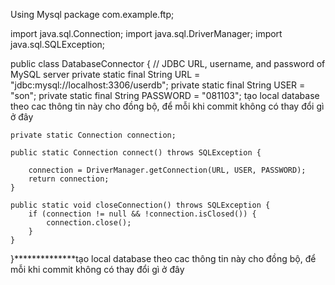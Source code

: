 Using Mysql
package com.example.ftp;

import java.sql.Connection;
import java.sql.DriverManager;
import java.sql.SQLException;

public class DatabaseConnector {
    // JDBC URL, username, and password of MySQL server
    private static final String URL = "jdbc:mysql://localhost:3306/userdb";
    private static final String USER = "son";
    private static final String PASSWORD = "081103"; tạo local database theo cac thông tin này cho đồng bộ, để mỗi khi commit không có thay đổi gì ở đây

   
    private static Connection connection;

    public static Connection connect() throws SQLException {
       
        connection = DriverManager.getConnection(URL, USER, PASSWORD);
        return connection;
    }

    public static void closeConnection() throws SQLException {
        if (connection != null && !connection.isClosed()) {
            connection.close();
        }
    }
}**************tạo local database theo cac thông tin này cho đồng bộ, để mỗi khi commit không có thay đổi gì ở đây

